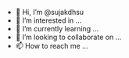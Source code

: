 - 👋 Hi, I’m @sujakdhsu
- 👀 I’m interested in ...
- 🌱 I’m currently learning ...
- 💞️ I’m looking to collaborate on ...
- 📫 How to reach me ...

<!---
sujakdhsu/sujakdhsu is a ✨ special ✨ repository because its `README.md` (this file) appears on your GitHub profile.
You can click the Preview link to take a look at your changes.
--->
